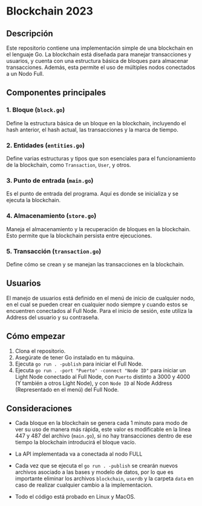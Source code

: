 # Blockchain 2023

## Descripción
Este repositorio contiene una implementación simple de una blockchain en el lenguaje Go. La blockchain está diseñada para manejar transacciones y usuarios, y cuenta con una estructura básica de bloques para almacenar transacciones. Además, esta permite el uso de múltiples nodos conectados a un Nodo Full.

## Componentes principales

### 1. Bloque (`block.go`)
Define la estructura básica de un bloque en la blockchain, incluyendo el hash anterior, el hash actual, las transacciones y la marca de tiempo.

### 2. Entidades (`entities.go`)
Define varias estructuras y tipos que son esenciales para el funcionamiento de la blockchain, como `Transaction`, `User`, y otros.

### 3. Punto de entrada (`main.go`)
Es el punto de entrada del programa. Aquí es donde se inicializa y se ejecuta la blockchain.

### 4. Almacenamiento (`store.go`)
Maneja el almacenamiento y la recuperación de bloques en la blockchain. Esto permite que la blockchain persista entre ejecuciones.

### 5. Transacción (`transaction.go`)
Define cómo se crean y se manejan las transacciones en la blockchain.

## Usuarios
El manejo de usuarios está definido en el menú de inicio de cualquier nodo, en el cual se pueden crear en cualquier nodo siempre y cuando estos se encuentren conectados al Full Node.
Para el inicio de sesión, este utiliza la Address del usuario y su contraseña.

## Cómo empezar

1. Clona el repositorio.
2. Asegúrate de tener Go instalado en tu máquina.
3. Ejecuta `go run . -publish` para iniciar el Full Node.
4. Ejecuta `go run . -port "Puerto" -connect "Node ID"` para iniciar un Light Node conectado al Full Node, con `Puerto` distinto a 3000 y 4000 (Y también a otros Light Node), y con `Node ID` al Node Address (Representado en el menú) del Full Node.

## Consideraciones

* Cada bloque en la blockchain se genera cada 1 minuto para modo de ver su uso de manera más rápida, este valor es modificable en la línea 447 y 487 del archivo (`main.go`), si no hay transacciones dentro de ese tiempo la blockchain introducirá el bloque vacío.

* La API implementada va a conectada al nodo FULL

* Cada vez que se ejecuta el `go run . -publish` se crearán nuevos archivos asociado a las bases y modelo de datos, por lo que es importante eliminar los archivos `blockchain`, `userdb` y la carpeta `data` en caso de realizar cualquier cambio a la implementacion.

* Todo el código está probado en Linux y MacOS.
